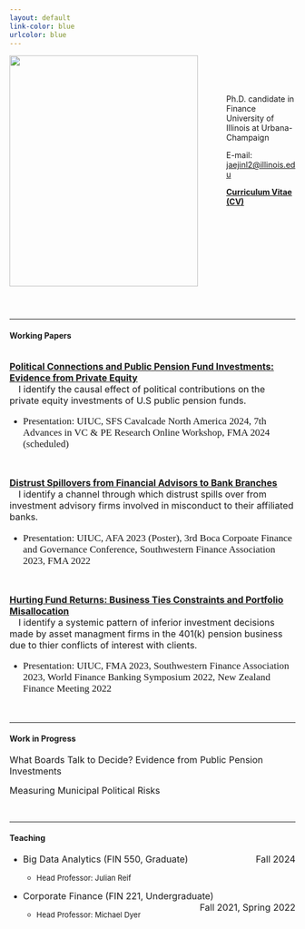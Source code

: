 ```yaml
---
layout: default
link-color: blue
urlcolor: blue
---
```

<img style="width=209px;height=375px;float:left;padding:-5px;padding-right:50px"
src="/images/photo6.png" alt="" width="332" height="407">

\
\
\
\
Ph.D. candidate in Finance\
University of Illinois at Urbana-Champaign

E-mail: [jaejinl2@illinois.edu](mailto:jaejinl2@illinois.edu)

[**Curriculum Vitae (CV)**](/Jaejin_CV.pdf)


<br>
<br>
<br>
<br>
<br>
<br>
<br>
<br>
<br>
<br>
<hr width="100%" size="2">

#### **Working Papers** <br>

\
[<u><b><font size="3">Political Connections and Public Pension Fund Investments: Evidence from Private Equity</font></b></u>](/publications/Political_Connections_Pension_Funds.pdf)<br>
  &nbsp;&nbsp;&nbsp; <font size="3"> I identify the causal effect of political contributions on the private equity investments of U.S public pension funds.</font> 
  * <p style="font-family: Times New Roman; font-size: 13pt"> Presentation: UIUC, SFS Cavalcade North America 2024, 7th Advances in VC & PE Research Online Workshop, FMA 2024 (scheduled)</p>

<br />

[<u><b><font size="3">Distrust Spillovers from Financial Advisors to Bank Branches</font></b></u>](/publications/Distrust_Spillover_on_Banks.pdf)<br>
  &nbsp;&nbsp;&nbsp; <font size="3"> I identify a channel through which distrust spills over from investment advisory firms involved in misconduct to their affiliated banks.</font> 
  * <p style="font-family: Times New Roman; font-size: 13pt">  Presentation: UIUC, AFA 2023 (Poster), 3rd Boca Corpoate Finance and Governance Conference, Southwestern Finance Association 2023, FMA 2022</p>

<br />

[<u><b><font size="3">Hurting Fund Returns: Business Ties Constraints and Portfolio Misallocation</font></b></u>](/publications/Business_Ties_and_Portfolio_Allocation.pdf)<br>
  &nbsp;&nbsp;&nbsp; <font size="3"> I identify a systemic pattern of inferior investment decisions made by asset managment firms in the 401(k) pension business due to thier conflicts of interest with clients.</font> 
  * <p style="font-family: Times New Roman; font-size:13pt">  Presentation: UIUC, FMA 2023, Southwestern Finance Association 2023, World Finance Banking Symposium 2022, New Zealand Finance Meeting 2022</p>
 
<br />
<hr width="100%" size="2">
  
#### **Work in Progress** <br>


<font size="3">What Boards Talk to Decide? Evidence from Public Pension Investments</font>


<font size="3">Measuring Municipal Political Risks</font>


<br>
<hr width="100%" size="2">

#### **Teaching**<br>
  
* <font size="3"> Big Data Analytics (FIN 550, Graduate) <span style="float:right;"> Fall 2024 </span></font>
  - <font size="2"> Head Professor: Julian Reif </font>
  
* <font size="3"> Corporate Finance (FIN 221, Undergraduate) <span style="float:right;"> Fall 2021, Spring 2022 </span></font>
  - <font size="2"> Head Professor: Michael Dyer </font><br>
